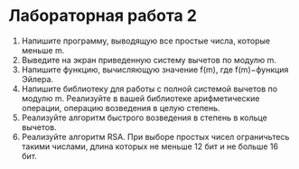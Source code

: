 ﻿# Лабораторная работа 2

1. Напишите программу, выводящую все простые числа, которые
   меньше m.
2. Выведите на экран приведенную систему вычетов по модулю m.
3. Напишите функцию, вычисляющую значение f(m), где
   f(m)−функция Эйлера.
4. Напишите библиотеку для работы с полной системой вычетов по
   модулю m. Реализуйте в вашей библиотеке арифметические
   операции, операцию возведения в целую степень.
5. Реализуйте алгоритм быстрого возведения в степень в кольце
   вычетов.
6. Реализуйте алгоритм RSA. При выборе простых чисел ограничьтесь
   такими числами, длина которых не меньше 12 бит и не больше 16 бит.
